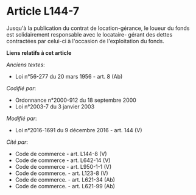 # Article L144-7

Jusqu'à la publication du contrat de location-gérance, le loueur du fonds est solidairement responsable avec le locataire-
gérant des dettes contractées par celui-ci à l'occasion de l'exploitation du fonds.

**Liens relatifs à cet article**

_Anciens textes_:

  - Loi n°56-277 du 20 mars 1956 - art. 8 (Ab)

_Codifié par_:

  - Ordonnance n°2000-912 du 18 septembre 2000
  - Loi n°2003-7 du 3 janvier 2003

_Modifié par_:

  - Loi n°2016-1691 du 9 décembre 2016 - art. 144 (V)

_Cité par_:

  - Code de commerce - art. L144-8 (V)
  - Code de commerce - art. L642-14 (V)
  - Code de commerce - art. L950-1-1 (V)
  - Code de commerce. - art. L123-8 (V)
  - Code de commerce. - art. L621-34 (Ab)
  - Code de commerce. - art. L621-99 (Ab)
